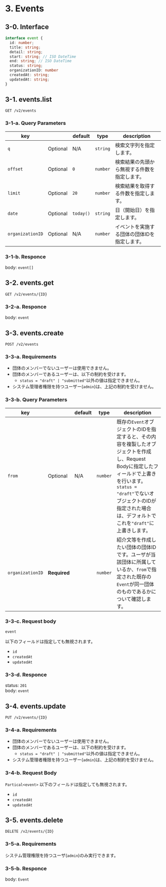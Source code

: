 # 3. Events
## 3-0. Interface
```typescript
interface event {
  id: number;
  title: string;
  detail: string;
  start: string; // ISO DateTime
  end: string; // ISO DateTime
  status: string;
  organizationID: number
  createdAt: string;
  updatedAt: string;
}
```
## 3-1. events.list
`GET /v2/events`
### 3-1-a. Query Parameters
| key | | default | type | description |
|---|---|---|---|---|
| `q` | Optional | N/A | `string` | 検索文字列を指定します。 |
| `offset` | Optional | `0` | `number` | 検索結果の先頭から無視する件数を指定します。 |
| `limit` | Optional | `20` | `number` | 検索結果を取得する件数を指定します。 |
| `date` | Optional | `today()` | `string` | 日（開始日）を指定します。
| `organizationID` | Optional | N/A | `number` | イベントを実施する団体の団体IDを指定します。

### 3-1-b. Responce
body: `event[]` 

## 3-2. events.get
`GET /v2/events/{ID}`
### 3-2-a. Responce
body: `event`

## 3-3. events.create
`POST /v2/events`
### 3-3-a. Requirements
* 団体のメンバーでないユーザーは使用できません。
* 団体のメンバーであるユーザーは、以下の制約を受けます。
    * `status = "draft" | "submitted"`以外の値は指定できません。
* システム管理者権限を持つユーザー(`admin`)は、上記の制約を受けません。

### 3-3-b. Query Parameters
| key |  | default | type | description |
|---|---|---|---|---|
| `from` | Optional | N/A | `number` | 既存の`Event`オブジェクトのIDを指定すると、その内容を複製したオブジェクトを作成し、Request Bodyに指定したフィールドで上書きを行います。`status = "draft"`でないオブジェクトのIDが指定された場合は、デフォルトでこれを`"draft"`に上書きします。 |
| `organizationID` | **Required** |  | `number` | 紹介文等を作成したい団体の団体IDです。ユーザが当該団体に所属しているか、`from`で指定された既存の`Event`が同一団体のものであるかについて確認します。

### 3-3-c. Request body
`event`

以下のフィールドは指定しても無視されます。
* `id`
* `createdAt`
* `updatedAt`

### 3-3-d. Responce
status: `201`<br>
body: `event`

## 3-4. events.update
`PUT /v2/events/{ID}`
### 3-4-a. Requirements
* 団体のメンバーでないユーザーは使用できません。
* 団体のメンバーであるユーザーは、以下の制約を受けます。
    * `status = "draft" | "submitted"`以外の値は指定できません。
* システム管理者権限を持つユーザー(`admin`)は、上記の制約を受けません。

### 3-4-b. Request Body
`Partical<event>`
以下のフィールドは指定しても無視されます。
* `id`
* `createdAt`
* `updatedAt`

## 3-5. events.delete
`DELETE /v2/events/{ID}`

### 3-5-a. Requirements
システム管理権限を持つユーザ(`admin`)のみ実行できます。

### 3-5-b. Responce
body: `Event`